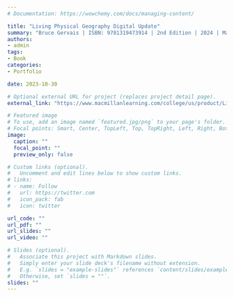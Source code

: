 ```yaml
---
# Documentation: https://wowchemy.com/docs/managing-content/

title: "Living Physical Geography Digital Update"
summary: "Bruce Gervais | ISBN: 9781319473914 | 2nd Edition | 2024 | MacMillan Learning"
authors: 
- admin
tags: 
- Book
categories:
- Portfolio

date: 2023-10-30

# Optional external URL for project (replaces project detail page).
external_link: "https://www.macmillanlearning.com/college/us/product/Living-Physical-Geography-Digital-Update/p/1319322239"

# Featured image
# To use, add an image named `featured.jpg/png` to your page's folder.
# Focal points: Smart, Center, TopLeft, Top, TopRight, Left, Right, BottomLeft, Bottom, BottomRight.
image:
  caption: ""
  focal_point: ""
  preview_only: false

# Custom links (optional).
#   Uncomment and edit lines below to show custom links.
# links:
# - name: Follow
#   url: https://twitter.com
#   icon_pack: fab
#   icon: twitter

url_code: ""
url_pdf: ""
url_slides: ""
url_video: ""

# Slides (optional).
#   Associate this project with Markdown slides.
#   Simply enter your slide deck's filename without extension.
#   E.g. `slides = "example-slides"` references `content/slides/example-slides.md`.
#   Otherwise, set `slides = ""`.
slides: ""
---
```


